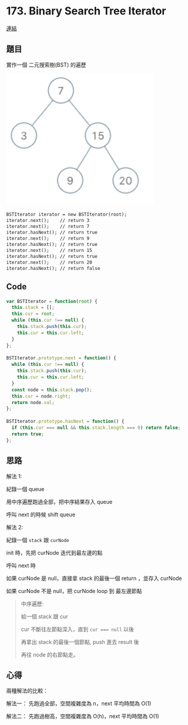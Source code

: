 # 173. Binary Search Tree Iterator

[連結](https://leetcode.com/problems/binary-search-tree-iterator/submissions/)

## 題目

實作一個 二元搜索樹(BST) 的遍歷

![Alt text](/asset/BinarySearchTreeIteratorExample.png)

```
BSTIterator iterator = new BSTIterator(root);
iterator.next();    // return 3
iterator.next();    // return 7
iterator.hasNext(); // return true
iterator.next();    // return 9
iterator.hasNext(); // return true
iterator.next();    // return 15
iterator.hasNext(); // return true
iterator.next();    // return 20
iterator.hasNext(); // return false
```


## Code

```javascript
var BSTIterator = function(root) {
  this.stack = [];
  this.cur = root;
  while (this.cur !== null) {
    this.stack.push(this.cur);
    this.cur = this.cur.left;
  }
};

BSTIterator.prototype.next = function() {
  while (this.cur !== null) {
    this.stack.push(this.cur);
    this.cur = this.cur.left;
  }
  const node = this.stack.pop();
  this.cur = node.right;
  return node.val;
};

BSTIterator.prototype.hasNext = function() {
  if (this.cur === null && this.stack.length === 0) return false;
  return true;
};
```

## 思路

解法 1:

紀錄一個 queue

用中序遍歷跑過全部，把中序結果存入 queue

呼叫 next 的時候 shift queue

解法 2:

紀錄一個 `stack` 跟 `curNode`

init 時，先把 curNode 迭代到最左邊的點

呼叫 next 時

如果 curNode 是 null，直接拿 stack 的最後一個 return ，並存入 curNode

如果 curNode 不是 null，把 curNode loop 到 最左邊節點

> 中序遍歷:
>
> 給一個 stack 跟 cur
>
> cur 不斷往左節點深入，直到 `cur === null` 以後
>
> 再拿出 stack 的最後一個節點, push 進去 result 後
>
> 再往 node 的右節點走。

## 心得

兩種解法的比較：

解法一： 先跑過全部，空間複雜度為 n，next 平均時間為 O(1)

解法二： 先跑過樹高，空間複雜度為 O(h)，next 平均時間為 O(1)
